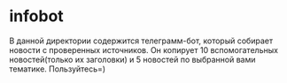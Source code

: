 # infobot
В данной директории содержится телеграмм-бот, который собирает новости с проверенных источников. Он копирует 10 вспомогательных новостей(только их заголовки) и 5 новостей по выбранной вами тематике. Пользуйтесь=)
